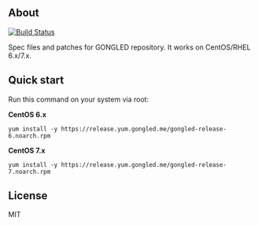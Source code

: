 ## About

[![Build Status](https://jenkins.gongled.me/buildStatus/icon?job=gongled-repo)](https://jenkins.gongled.me/job/gongled-repo/)

Spec files and patches for GONGLED repository. It works on CentOS/RHEL 6.x/7.x.

## Quick start

Run this command on your system via root:

**CentOS 6.x**

```
yum install -y https://release.yum.gongled.me/gongled-release-6.noarch.rpm
```

**CentOS 7.x**

```
yum install -y https://release.yum.gongled.me/gongled-release-7.noarch.rpm
```

## License

MIT

